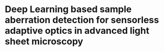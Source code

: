 # Deep Learning based sample aberration detection for sensorless adaptive optics in advanced light sheet microscopy 
